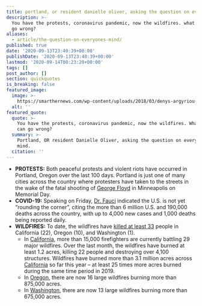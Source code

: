 ```yaml
---
title: portland, or resident danielle oliver, asking the question on everyone's mind.
description: >-
  You have the protests, coronavirus pandemic, now the wildfires. what else can
  go wrong?
aliases:
  - article/the-question-on-everyones-mind/
published: true
date: '2020-09-13T23:40:39+00:00'
publishDate: '2020-09-13T23:40:39+00:00'
lastmod: '2020-09-14T00:23:20+00:00'
tags: []
post_author: []
section: quickquotes
is_breaking: false
featured_image:
  image: >-
    https://smarthernews.com/wp-content/uploads/2018/03/denys-argyriou-220305-unsplash-scaled.jpg
  alt: ''
featured_quote:
  quote: >-
    You have the protests, coronavirus pandemic, now the wildfires. What else
    can go wrong?
  summary: >-
    Portland, OR resident Danielle Oliver, asking the question on everyone’s
    mind.
  citation: ''
---
```

*   **PROTESTS:** Both peaceful protests and violent riots have occurred in Portland, Oregon over the last 100 days. Portland is just one of many cities across the country where protesters have taken to the streets in the wake of the fatal shooting of [George Floyd](\"https://smarthernews.com/article/developing-story-the-death-of-george-floyd/\") in Minneapolis on Memorial Day.
*   **COVID-19:** Speaking on Friday, [Dr. Fauci](\"https://www.cnn.com/2020/09/11/health/us-coronavirus-friday/index.html\") indicated the U.S. is not yet “rounding the corner”, citing the more than 6 million U.S. and 190,000 deaths across the country, with up to 4,000 new cases and 1,000 deaths being reported daily.
*   **WILDFIRES:** To date, the wildfires have [killed at least 33](\"https://apnews.com/14204c0735fb87d3d126992e0523d011\") people in California (22), Oregon (10), and Washington (1).
    *   In [California](\"https://fire.ca.gov/daily-wildfire-report/\"), more than 15,000 firefighters are currently battling 29 major wildfires. Over the last month, the wildfires have burned at least 1.2 acres, killing 22 people and destroying over 4,100 structures. Wildfires have burned more than 3.1 million acres across [California](\"https://www.fire.ca.gov/incidents/\") so far this year – at least 25 times more acres burned during the same time period in 2019.
    *   In [Oregon](\"https://www.facebook.com/BLMOregon/posts/3559032794118494\"), there are now 16 large wildfires burning more than 875,000 acres.
    *   In [Washington](\"https://www.facebook.com/BLMOregon/posts/3559032794118494\"), there are now 13 large wildfires burning more than 675,000 acres.